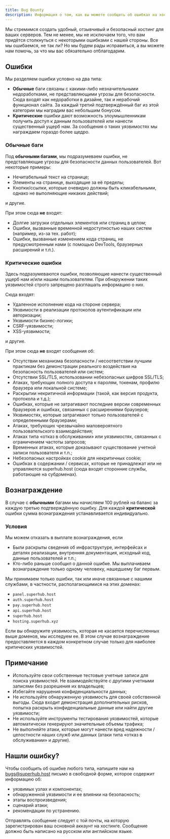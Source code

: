 ```yaml
---
title: Bug Bounty
description: Информация о том, как вы можете сообщить об ошибках на хостинге и получить вознаграждение за это.
---
```


Мы стремимся создать удобный, отзывчивый и безопасный хостинг для ваших серверов. Тем не менее, мы не исключаем того, что вам придётся столкнуться с некоторыми ошибками с нашей стороны. Все мы ошибаемся, не так ли? Но мы будем рады исправиться, а вы можете нам помочь, за что мы вас обязательно отблагодарим.

## Ошибки
Мы разделяем ошибки условно на два типа:
- **Обычные** баги связаны с какими-либо незначительными недоработками, не представляющими угрозы для безопасности. Сюда входят как недоработки в дизайне, так и нерабочий функционал сайта. За каждый третий подтверждённый баг из этой категории мы наградим вас небольшим бонусом.
- **Критические** ошибки дают возможность злоумышленникам получить доступ к данным пользователей или нанести существенный ущерб нам. За сообщения о таких уязвимостях мы награждаем гораздо более щедро.

### Обычные баги
Под **обычными багами**, мы подразумеваем ошибки, не представляющие угрозы для безопасности данных пользователей. Вот некоторые примеры:
- Нечитабельный текст на странице;
- Элементы на странице, выходящие за её пределы;
- Кнопки/ссылки, которые очевидно должны быть кликабельными, однако не выполняющие никаких действий;

и другие.

При этом сюда **не** входят:
- Долгие загрузки отдельных элементов или страниц в целом;
- Ошибки, вызванные временной недоступностью наших систем (например, из-за тех. работ);
- Ошибки, вызванные изменением кода страниц, не предусмотренным нами (с помощью DevTools, браузерных расширений и т.п.).

### Критические ошибки
Здесь подразумеваются ошибки, позволяющие нанести существенный ущерб нам и/или нашим пользователям. При обнаружении таких уязвимостей строго запрещено разглашать информацию о них.

Сюда входят:
- Удаленное исполнение кода на стороне сервера;
- Уязвимости в реализации протоколов аутентификации или авторизации;
- Уязвимости бизнес-логики;
- CSRF-уязвимости;
- XSS-уязвимости;

и другие.

При этом сюда **не** входят сообщения об:
- Отсутствии механизма безопасности / несоответствии лучшим практикам без демонстрации реального воздействия на безопасность пользователей или систем;
- Отсутствии SSL/TLS, использовании небезопасных шифров SSL/TLS;
- Атаках, требующих полного доступа к паролям, токенам, профилю браузера или локальной системе;
- Раскрытии некритичной информации (такой, как версия продукта, протокола и т.д.);
- Ошибках, которые не затрагивают последние версии современных браузеров и ошибках, связанных с расширениями браузеров;
- Уязвимостях, которые затрагивают только пользователей с определенными браузерами;
- Атаках, требующих чрезвычайно маловероятного пользовательского взаимодействия;
- Атаках типа «отказ в обслуживании» или уязвимостях, связанных с ограничением частоты запросов;
- Временных атаках, которые доказывают существование учетной записи пользователя и т.п.;
- Небезопасных настройках cookie для некритичных cookie;
- Ошибках в содержании / сервисах, которые не принадлежат или не управляются superhub.host (сюда входят сторонние службы, работающие на субдоменах).

## Вознаграждение
В случае с **обычными** багами мы начисляем 100 рублей на баланс за каждую третью подтверждённую ошибку. Для каждой **критической** ошибки сумма вознаграждения устанавливается индивидуально.

### Условия
Мы можем отказать в выплате вознаграждения, если
- Были раскрыты сведения об инфраструктуре, интерфейсах и деталях реализации, внутренняя документация, исходный код, данные пользователей и т.п.;
- Кто-либо раньше сообщил о данной ошибке. Мы выплачиваем вознаграждение только одному человеку, нашедшему баг первым.

Мы принимаем только ошибки, так или иначе связанные с нашими службами, в частности, располагающимися на этих доменах:
- `panel.superhub.host`
- `auth.superhub.host`
- `pay.superhub.host`
- `api.superhub.host`
- `superhub.host`
- `hosting.superhub.xyz`

Если вы обнаружите уязвимость, которая не касается перечисленных выше доменов, мы исследуем ее. В этом случае вознаграждение предоставляется в каждом конкретном случае только для наиболее критических уязвимостей. 

## Примечание
- Используйте свои собственные тестовые учетные записи для поиска уязвимостей. Не взаимодействуйте с другими учетными записями без разрешения их владельцев;
- Избегайте нарушения конфиденциальности данных;
- Не используйте обнаруженную уязвимость для своей собственной выгоды. Сюда входит демонстрация дополнительных рисков, попытка раскрыть конфиденциальные данные или найти другие уязвимости;
- Не используйте инструменты тестирования уязвимостей, которые автоматически генерируют значительные объемы трафика;
- Не выполняйте атаки, которые могут нанести вред надежности / целостности наших служб или данных (атаки типа «отказ в обслуживании» и другие).

## Нашли ошибку?
Чтобы сообщить об ошибке любого типа, напишите нам на bugs@superhub.host письмо в свободной форме, которое содержит информацию об:
- уязвимых узлах и компонентах;
- обнаруженной уязвимости и ее влиянии на безопасность;
- этапы воспроизведения;
- сценарий атаки;
- рекомендации по устранению.

Отправлять сообщение следует с той почты, на которую зарегистрирован ваш основной аккаунт на хостинге. Сообщение должно быть написано на русском или английском языке.
